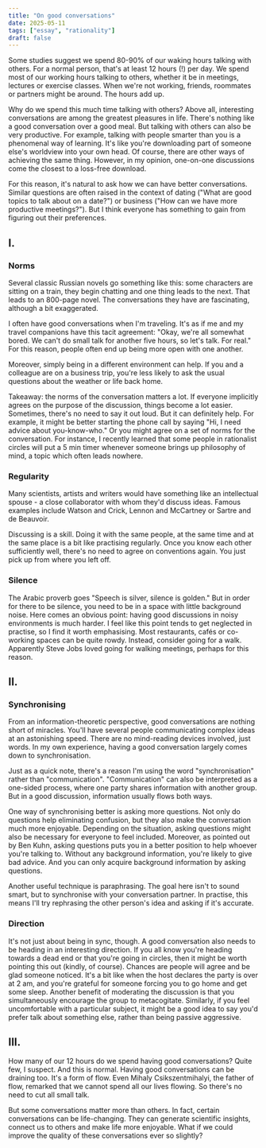 ```yaml
---
title: "On good conversations"
date: 2025-05-11
tags: ["essay", "rationality"]
draft: false
---
```


Some studies suggest we spend 80-90% of our waking hours talking with others. For a normal person, that's at least 12 hours (!) per day. We spend most of our working hours talking to others, whether it be in meetings, lectures or exercise classes. When we're not working, friends, roommates or partners might be around. The hours add up.

Why do we spend this much time talking with others? Above all, interesting conversations are among the greatest pleasures in life. There's nothing like a good conversation over a good meal. But talking with others can also be very productive. For example, talking with people smarter than you is a phenomenal way of learning. It's like you're downloading part of someone else's worldview into your own head. Of course, there are other ways of achieving the same thing. However, in my opinion, one-on-one discussions come the closest to a loss-free download.

For this reason, it's natural to ask how we can have better conversations. Similar questions are often raised in the context of dating ("What are good topics to talk about on a date?") or business ("How can we have more productive meetings?"). But I think everyone has something to gain from figuring out their preferences.

## I.

### Norms
Several classic Russian novels go something like this: some characters are sitting on a train, they begin chatting and one thing leads to the next. That leads to an 800-page novel. The conversations they have are fascinating, although a bit exaggerated.

I often have good conversations when I'm traveling. It's as if me and my travel companions have this tacit agreement: "Okay, we're all somewhat bored. We can't do small talk for another five hours, so let's talk. For real." For this reason, people often end up being more open with one another.

Moreover, simply being in a different environment can help. If you and a colleague are on a business trip, you're less likely to ask the usual questions about the weather or life back home.

Takeaway: the norms of the conversation matters a lot. If everyone implicitly agrees on the purpose of the discussion, things become a lot easier. Sometimes, there's no need to say it out loud. But it can definitely help. For example, it might be better starting the phone call by saying "Hi, I need advice about you-know-who." Or you might agree on a set of norms for the conversation. For instance, I recently learned that some people in rationalist circles will put a 5 min timer whenever someone brings up philosophy of mind, a topic which often leads nowhere.

### Regularity
Many scientists, artists and writers would have something like an intellectual spouse - a close collaborator with whom they'd discuss ideas. Famous examples include Watson and Crick, Lennon and McCartney or Sartre and de Beauvoir.

Discussing is a skill. Doing it with the same people, at the same time and at the same place is a bit like practising regularly. Once you know each other sufficiently well, there's no need to agree on conventions again. You just pick up from where you left off.

### Silence
The Arabic proverb goes "Speech is silver, silence is golden." But in order for there to be silence, you need to be in a space with little background noise. Here comes an obvious point: having good discussions in noisy environments is much harder. I feel like this point tends to get neglected in practise, so I find it worth emphasising. Most restaurants, cafés or co-working spaces can be quite rowdy. Instead, consider going for a walk. Apparently Steve Jobs loved going for walking meetings, perhaps for this reason.

## II.

### Synchronising
From an information-theoretic perspective, good conversations are nothing short of miracles. You'll have several people communicating complex ideas at an astonishing speed. There are no mind-reading devices involved, just words. In my own experience, having a good conversation largely comes down to synchronisation.

Just as a quick note, there's a reason I'm using the word "synchronisation" rather than "communication". "Communication" can also be interpreted as a one-sided process, where one party shares information with another group. But in a good discussion, information usually flows both ways.

One way of synchronising better is asking more questions. Not only do questions help eliminating confusion, but they also make the conversation much more enjoyable. Depending on the situation, asking questions might also be necessary for everyone to feel included. Moreover, as pointed out by Ben Kuhn, asking questions puts you in a better position to help whoever you're talking to. Without any background information, you're likely to give bad advice. And you can only acquire background information by asking questions.

Another useful technique is paraphrasing. The goal here isn't to sound smart, but to synchronise with your conversation partner. In practise, this means I'll try rephrasing the other person's idea and asking if it's accurate.

### Direction
It's not just about being in sync, though. A good conversation also needs to be heading in an interesting direction. If you all know you're heading towards a dead end or that you're going in circles, then it might be worth pointing this out (kindly, of course). Chances are people will agree and be glad someone noticed. It's a bit like when the host declares the party is over at 2 am, and you're grateful for someone forcing you to go home and get some sleep. Another benefit of moderating the discussion is that you simultaneously encourage the group to metacogitate. Similarly, if you feel uncomfortable with a particular subject, it might be a good idea to say you'd prefer talk about something else, rather than being passive aggressive.

## III. 
How many of our 12 hours do we spend having good conversations? Quite few, I suspect. And this is normal. Having good conversations can be draining too. It's a form of flow. Even Mihaly Csikszentmihalyi, the father of flow, remarked that we cannot spend all our lives flowing. So there's no need to cut all small talk.

But some conversations matter more than others. In fact, certain conversations can be life-changing. They can generate scientific insights, connect us to others and make life more enjoyable. What if we could improve the quality of these conversations ever so slightly?
